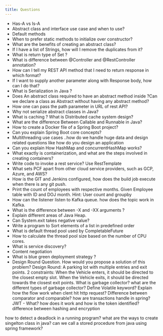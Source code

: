 ```yaml
---
title: Questions
---
```


- Has-A vs Is-A
- Abstract class and interface use case and when to use?
- Default methods
- When to prefer static methods to initialize over constructor?
- What are the benefits of creating an abstract class? 
- If I have a list of Strings, how will I remove the duplicates from it? 
- What is return type of Set ? 
- What is difference between @Controller and @RestController annotation? 
- How can I tell my REST API method that I need to return response in which format? 
- If I want to supply another parameter along with Response body, how can I do that? 
- What is Serialization in Java ? 
- Does An abstract class required to have an abstract method inside ?Can we declare a class as Abstract without having any abstract method? 
- How one can pass the path parameter in URL of rest API? 
- Why not serialize abstract classes in Java?
- What is caching ? What is Distributed cache system design? 
- What are the difference Between Callable and Runnable in Java? 
- How to create a Docker file of a Spring Boot project? 
- Can you explain Spring Boot core concepts? 
- Multithreading use cases ..how do we handle huge data and design related questions like how do you design an application 
- Can you explain How HashMap and concurrentHashMap works? 
- What exactly is containerization, and what are the steps involved in creating containers? 
- Write code to invoke a rest service? Use RestTemplate 
- What sets PCF apart from other cloud service providers, such as GCP, Azure, and AWS? 
- How is the GIT and Jenkins configured, how does the build job execute when there is any git push. 
- Print the count of employees with respective months. Given Employee table with ID and DOJ month. Hint: User count and groupby 
- How can the listener listen to Kafka queue. how does the topic work in Kafka. 
- What is the difference between -X and -XX arguments ? 
- Explain different areas of Java Heap. 
- Can System.exit takes negative value? 
- Write a program to Sort elements of a list in predefined order 
- What is default thread pool used by CompletableFuture 
- How to calculate the thread pool size based on the number of CPU cores. 
- What is service discovery? 
- Content negotiation
- What is blue green deployment strategy ? 
- Design Round Question. How would you propose a solution of this problem?
Design Round: A parking lot with multiple entries and exit points. 2 constraints:
When the Vehicle enters, it should be directed to the closest empty slot.
When the Vehicle exits, it should be directed towards the closest exit points.
What is garbage collector? what are the different types of garbage collector?
Define Volatile keyword?
Explain how the flow work when clent hit http request?
Difference between comparator and comparable?
how are transactions handle in spring?
JWT - What? how does it work and how is the token identified?
difference between hashing and encryption


how to detect a deadlock in a running program?
what are the ways to create singelton class in java?
can we call a stored procedure from java using spring framework?
